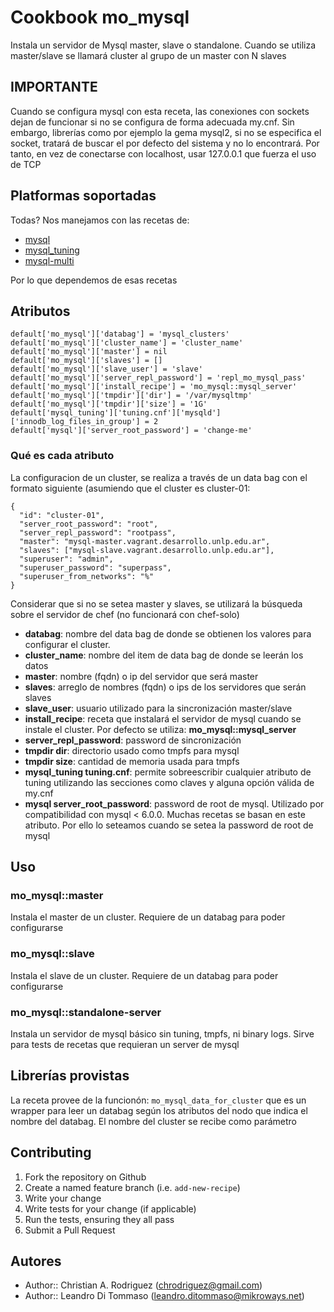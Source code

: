 # Cookbook mo_mysql

Instala un servidor de Mysql master, slave o standalone. Cuando se utiliza
master/slave se llamará cluster al grupo de un master con N slaves

## IMPORTANTE

Cuando se configura mysql con esta receta, las conexiones con sockets dejan de
funcionar si no se configura de forma adecuada my.cnf. Sin embargo, librerías
como por ejemplo la gema mysql2, si no se especifica el socket, tratará de
buscar el por defecto del sistema y no lo encontrará. Por tanto, en vez de
conectarse con localhost, usar 127.0.0.1 que fuerza el uso de TCP

## Platformas soportadas

Todas? Nos manejamos con las recetas de:

  * [mysql](https://github.com/chef-cookbooks/mysql)
  * [mysql_tuning](https://github.com/onddo/mysql_tuning-cookbook)
  * [mysql-multi](https://github.com/rackspace-cookbooks/mysql-multi)

Por lo que dependemos de esas recetas

## Atributos

```
default['mo_mysql']['databag'] = 'mysql_clusters'
default['mo_mysql']['cluster_name'] = 'cluster_name'
default['mo_mysql']['master'] = nil
default['mo_mysql']['slaves'] = []
default['mo_mysql']['slave_user'] = 'slave'
default['mo_mysql']['server_repl_password'] = 'repl_mo_mysql_pass'
default['mo_mysql']['install_recipe'] = 'mo_mysql::mysql_server'
default['mo_mysql']['tmpdir']['dir'] = '/var/mysqltmp'
default['mo_mysql']['tmpdir']['size'] = '1G'
default['mysql_tuning']['tuning.cnf']['mysqld']['innodb_log_files_in_group'] = 2
default['mysql']['server_root_password'] = 'change-me'
```

### Qué es cada atributo

La configuracion de un cluster, se realiza a través de un data bag con el
formato siguiente (asumiendo que el cluster es cluster-01:


```
{
  "id": "cluster-01",
  "server_root_password": "root",
  "server_repl_password": "rootpass",
  "master": "mysql-master.vagrant.desarrollo.unlp.edu.ar",
  "slaves": ["mysql-slave.vagrant.desarrollo.unlp.edu.ar"],
  "superuser": "admin",
  "superuser_password": "superpass",
  "superuser_from_networks": "%"
}
```

Considerar que si no se setea master y slaves, se utilizará la búsqueda sobre el
servidor de chef (no funcionará con chef-solo)

* **databag**: nombre del data bag de donde se obtienen los valores para configurar
  el cluster.
* **cluster_name**: nombre del item de data bag de donde se leerán los datos
* **master**: nombre (fqdn) o ip del servidor que será master
* **slaves**: arreglo de nombres (fqdn) o ips de los servidores que serán slaves
* **slave_user**: usuario utilizado para la sincronización master/slave
* **install_recipe**: receta que instalará el servidor de mysql cuando se instale
 el cluster. Por defecto se utiliza: **mo_mysql::mysql_server**
* **server_repl_password**: password de sincronización
* **tmpdir dir**: directorio usado como tmpfs para mysql
* **tmpdir size**: cantidad de memoria usada para tmpfs
* **mysql_tuning tuning.cnf**: permite sobreescribir cualquier atributo de tuning
 utilizando las secciones como claves y alguna opción válida de my.cnf
* **mysql server_root_password**: password de root de mysql. Utilizado por
  compatibilidad con mysql < 6.0.0. Muchas recetas se basan en este atributo. Por 
  ello lo seteamos cuando se setea la password de root de mysql

## Uso

### mo_mysql::master

Instala el master de un cluster. Requiere de un databag para poder configurarse

### mo_mysql::slave

Instala el slave de un cluster. Requiere de un databag para poder configurarse

### mo_mysql::standalone-server

Instala un servidor de mysql básico sin tuning, tmpfs, ni binary logs. Sirve
para tests de recetas que requieran un server de mysql

## Librerías provistas

La receta provee de la funcionón: `mo_mysql_data_for_cluster`  que es un wrapper
para leer un databag según los atributos del nodo que indica el nombre del
databag. El nombre del cluster se recibe como parámetro

## Contributing

1. Fork the repository on Github
2. Create a named feature branch (i.e. `add-new-recipe`)
3. Write your change
4. Write tests for your change (if applicable)
5. Run the tests, ensuring they all pass
6. Submit a Pull Request

## Autores

* Author:: Christian A. Rodriguez (<chrodriguez@gmail.com>)
* Author:: Leandro Di Tommaso (<leandro.ditommaso@mikroways.net>)
